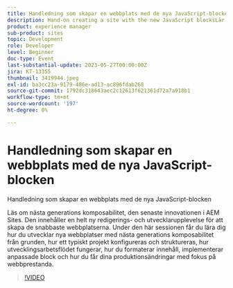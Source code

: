 ```yaml
---
title: Handledning som skapar en webbplats med de nya JavaScript-blocken
description: Hand-on creating a site with the new JavaScript blocksLär dig mer om nästa generations möjligheter till sammanställning, den senaste innovationen inom AEM Sites. Den innehåller en helt ny redigerings- och utvecklarupplevelse för att skapa de snabbaste webbplatserna. Under den här sessionen får du lära dig hur du utvecklar nya webbplatser med nästa generations komposabilitet från grunden, hur ett typiskt projekt konfigureras och struktureras, hur utvecklingsarbetsflödet fungerar, hur du formaterar innehåll, implementerar anpassade block och hur du får dina produktionsändringar med fokus på webbprestanda.
product: experience manager
sub-product: sites
topic: Development
role: Developer
level: Beginner
doc-type: Event
last-substantial-update: 2023-05-27T00:00:00Z
jira: KT-13355
thumbnail: 3419944.jpeg
exl-id: ba3cc23a-9179-486e-ad13-ac896fdab268
source-git-commit: 1792dc318643aec2c12613f621361d72a7a918b1
workflow-type: tm+mt
source-wordcount: '197'
ht-degree: 0%

---
```


# Handledning som skapar en webbplats med de nya JavaScript-blocken

Handledning som skapar en webbplats med de nya JavaScript-blocken

Läs om nästa generations komposabilitet, den senaste innovationen i AEM Sites. Den innehåller en helt ny redigerings- och utvecklarupplevelse för att skapa de snabbaste webbplatserna. Under den här sessionen får du lära dig hur du utvecklar nya webbplatser med nästa generations komposabilitet från grunden, hur ett typiskt projekt konfigureras och struktureras, hur utvecklingsarbetsflödet fungerar, hur du formaterar innehåll, implementerar anpassade block och hur du får dina produktionsändringar med fokus på webbprestanda.

>[!VIDEO](https://video.tv.adobe.com/v/3419944/?learn=on)

